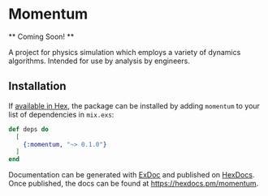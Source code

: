 # Momentum

** Coming Soon! **

A project for physics simulation which employs a variety of dynamics algorithms.
Intended for use by analysis by engineers.

## Installation

If [available in Hex](https://hex.pm/docs/publish), the package can be installed
by adding `momentum` to your list of dependencies in `mix.exs`:

```elixir
def deps do
  [
    {:momentum, "~> 0.1.0"}
  ]
end
```

Documentation can be generated with [ExDoc](https://github.com/elixir-lang/ex_doc)
and published on [HexDocs](https://hexdocs.pm). Once published, the docs can
be found at <https://hexdocs.pm/momentum>.

